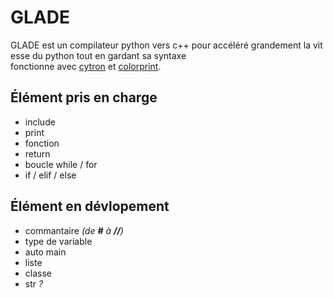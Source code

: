 # GLADE
GLADE est un compilateur python vers c++ pour accéléré grandement la vitesse du python tout en gardant sa syntaxe\
fonctionne avec [cytron](https://github.com/pf4-DEV/cytron) et [colorprint](https://github.com/pf4-DEV/sun-breaker).

## Élément pris en charge

 - include
 - print
 - fonction
 - return
 - boucle while / for
 - if / elif / else

## Élément en dévlopement

 - commantaire *(de **#** à **//**)*
 - type de variable
 - auto main
 - liste
 - classe
 - str *?*